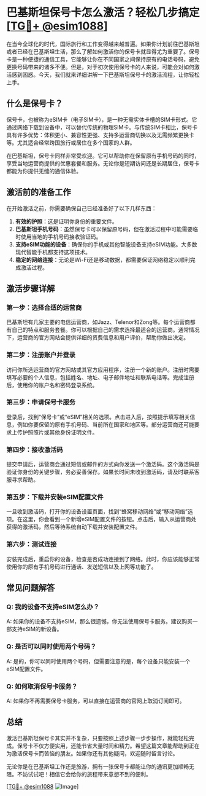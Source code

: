 # 巴基斯坦保号卡怎么激活？轻松几步搞定[[TG💪+ @esim1088](https://t.me/s/esim1088)]

在当今全球化的时代，国际旅行和工作变得越来越普遍。如果你计划前往巴基斯坦或者已经在巴基斯坦生活，那么了解如何激活你的保号卡就显得尤为重要了。保号卡是一种便捷的通信工具，它能够让你在不同国家之间保持原有的电话号码，避免更换号码带来的诸多不便。但是，对于初次使用保号卡的人来说，可能会对如何激活感到困惑。今天，我们就来详细讲解一下巴基斯坦保号卡的激活流程，让你轻松上手。

## 什么是保号卡？

保号卡，也被称为eSIM卡（电子SIM卡），是一种无需实体卡槽的SIM卡形式。它通过网络下载到设备中，可以替代传统的物理SIM卡。与传统SIM卡相比，保号卡具有许多优势：体积更小、兼容性更强、支持多运营商切换以及无需频繁更换卡等。尤其适合经常跨国旅行或居住在多个国家的人群。

在巴基斯坦，保号卡同样非常受欢迎。它可以帮助你在保留原有手机号码的同时，享受当地运营商提供的优惠套餐和服务。无论你是短期访问还是长期居住，保号卡都能为你提供无缝的通信体验。

## 激活前的准备工作

在开始激活之前，你需要确保自己已经准备好了以下几样东西：

1. **有效的护照**：这是证明你身份的重要文件。
2. **巴基斯坦手机号码**：虽然保号卡可以保留原号码，但在激活过程中可能需要临时使用当地的手机号码接收验证码。
3. **支持eSIM功能的设备**：确保你的手机或其他智能设备支持eSIM功能。大多数现代智能手机都支持这项技术。
4. **稳定的网络连接**：无论是Wi-Fi还是移动数据，都需要保证网络稳定以顺利完成激活过程。

## 激活步骤详解

### 第一步：选择合适的运营商

巴基斯坦有几家主要的电信运营商，如Jazz、Telenor和Zong等。每个运营商都有自己的特点和服务套餐。你可以根据自己的需求选择最适合的运营商。通常情况下，运营商的官方网站会提供详细的资费信息和用户评价，帮助你做出决定。

### 第二步：注册账户并登录

访问你所选运营商的官方网站或其官方应用程序，注册一个新的账户。注册时需要填写必要的个人信息，包括姓名、地址、电子邮件地址和联系电话等。完成注册后，使用你的账户名和密码登录系统。

### 第三步：申请保号卡服务

登录后，找到“保号卡”或“eSIM”相关的选项。点击进入后，按照提示填写相关信息，例如你要保留的原有手机号码、当前所在国家和地区等。部分运营商还可能要求上传护照照片或其他身份证明文件。

### 第四步：接收激活码

提交申请后，运营商会通过短信或邮件的方式向你发送一个激活码。这个激活码是验证你身份的关键步骤，务必妥善保存。如果长时间未收到激活码，请及时联系客服寻求帮助。

### 第五步：下载并安装eSIM配置文件

一旦收到激活码，打开你的设备设置页面，找到“蜂窝移动网络”或“移动网络”选项。在这里，你会看到一个新增eSIM配置文件的按钮。点击后，输入从运营商处获得的激活码，然后等待系统自动下载并安装配置文件。

### 第六步：测试连接

安装完成后，重启你的设备，检查是否成功连接到了网络。此时，你应该能够正常使用你的原有手机号码进行通话、发送短信以及上网等功能了。

## 常见问题解答

### Q: 我的设备不支持eSIM怎么办？
A: 如果你的设备不支持eSIM，那么很遗憾，你无法使用保号卡服务。建议购买一部支持eSIM的新设备。

### Q: 是否可以同时使用两个号码？
A: 是的，你可以同时使用两个号码，但需要注意的是，每个设备只能安装一个eSIM配置文件。

### Q: 如何取消保号卡服务？
A: 如果你不再需要保号卡服务，可以直接在运营商的官网上取消订阅即可。

## 总结

激活巴基斯坦保号卡其实并不复杂，只要按照上述步骤一步步操作，就能轻松完成。保号卡不仅方便实用，还能节省大量时间和精力。希望这篇文章能帮助到正在为激活保号卡而苦恼的朋友。如果你还有其他疑问，欢迎随时留言讨论。

无论你是在巴基斯坦工作还是旅游，拥有一张保号卡都能让你的通讯更加顺畅无阻。不妨试试吧！相信它会给你的旅程带来意想不到的便利。

[[TG💪+ @esim1088](https://t.me/s/esim1088) ![Image](https://i.postimg.cc/4NQfJmqS/Snipaste-2025-05-13-00-14-12.png)]